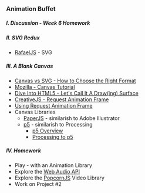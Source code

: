 ### Animation Buffet 

##### I. Discussion - Week 6 Homework

##### II. SVG Redux
* [RafaelJS](http://raphaeljs.com/) - SVG

##### III. A Blank Canvas
* [Canvas vs SVG - How to Choose the Right Format](http://www.sitepoint.com/canvas-vs-svg-how-to-choose/)
* [Mozilla - Canvas Tutorial](https://developer.mozilla.org/en-US/docs/Web/Guide/HTML/Canvas_tutorial)
* [Dive Into HTML5 - Let's Call It A Draw(ing) Surface](http://diveintohtml5.info/canvas.html)
* [CreativeJS - Request Animation Frame](http://creativejs.com/resources/requestanimationframe/)
* [Using Request Animation Frame](http://css-tricks.com/using-requestanimationframe/)
* Canvas Libraries
	* [PaperJS](http://paperjs.org/) - similarish to Adobe Illustrator
	* [p5](https://github.com/lmccart/p5.js) - similarish to Processing
		* [p5 Overview](https://github.com/lmccart/p5.js/wiki/p5.js-overview)
		* [Processing to p5](https://github.com/lmccart/p5.js/wiki/Processing-transition) 

##### IV. Homework
* Play - with an Animation Library
* Explore the [Web Audio API](http://www.html5rocks.com/en/tutorials/webaudio/intro/)
* Explore the [PopcornJS](http://popcornjs.org/) Video Library
* Work on Project #2
